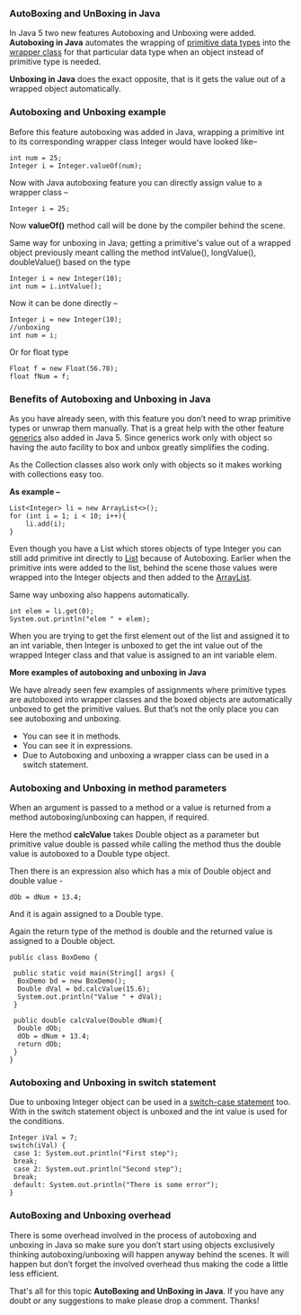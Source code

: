 ### AutoBoxing and UnBoxing in Java

In Java 5 two new features Autoboxing and Unboxing were added. **Autoboxing in Java** automates the wrapping of [primitive data types](https://www.netjstech.com/2017/03/primitive-data-types-in-java.html) into the [wrapper class](https://www.netjstech.com/2017/03/typewrapper-classes-in-java.html) for that particular data type when an object instead of primitive type is needed.

**Unboxing in Java** does the exact opposite, that is it gets the value out of a wrapped object automatically.



### Autoboxing and Unboxing example

Before this feature autoboxing was added in Java, wrapping a primitive int to its corresponding wrapper class Integer would have looked like–

```
int num = 25;
Integer i = Integer.valueOf(num);
```

Now with Java autoboxing feature you can directly assign value to a wrapper class –

```
Integer i = 25;
```

Now **valueOf()** method call will be done by the compiler behind the scene.

Same way for unboxing in Java; getting a primitive's value out of a wrapped object previously meant calling the method intValue(), longValue(), doubleValue() based on the type

```
Integer i = new Integer(10);
int num = i.intValue();
```

Now it can be done directly –

```
Integer i = new Integer(10);
//unboxing
int num = i;
```

Or for float type

```
Float f = new Float(56.78);
float fNum = f;
```

### Benefits of Autoboxing and Unboxing in Java

As you have already seen, with this feature you don’t need to wrap primitive types or unwrap them manually. That is a great help with the other feature [generics](https://www.netjstech.com/2017/01/generics-in-java.html) also added in Java 5. Since generics work only with object so having the auto facility to box and unbox greatly simplifies the coding.

As the Collection classes also work only with objects so it makes working with collections easy too.

**As example –**

```
List<Integer> li = new ArrayList<>();
for (int i = 1; i < 10; i++){
    li.add(i);
}
```

Even though you have a List which stores objects of type Integer you can still add primitive int directly to [List](https://www.netjstech.com/2015/08/list-iterator-in-java.html) because of Autoboxing. Earlier when the primitive ints were added to the list, behind the scene those values were wrapped into the Integer objects and then added to the [ArrayList](https://www.netjstech.com/2015/08/how-arraylist-works-internally-in-java.html).

Same way unboxing also happens automatically.

```
int elem = li.get(0);
System.out.println("elem " + elem);
```

When you are trying to get the first element out of the list and assigned it to an int variable, then Integer is unboxed to get the int value out of the wrapped Integer class and that value is assigned to an int variable elem.

**More examples of autoboxing and unboxing in Java**

We have already seen few examples of assignments where primitive types are autoboxed into wrapper classes and the boxed objects are automatically unboxed to get the primitive values. But that’s not the only place you can see autoboxing and unboxing.

- You can see it in methods.
- You can see it in expressions.
- Due to Autoboxing and unboxing a wrapper class can be used in a switch statement.

### Autoboxing and Unboxing in method parameters

When an argument is passed to a method or a value is returned from a method autoboxing/unboxing can happen, if required.

Here the method **calcValue** takes Double object as a parameter but primitive value double is passed while calling the method thus the double value is autoboxed to a Double type object.

Then there is an expression also which has a mix of Double object and double value -

```
dOb = dNum + 13.4;
```

And it is again assigned to a Double type.

Again the return type of the method is double and the returned value is assigned to a Double object.

```
public class BoxDemo {

 public static void main(String[] args) {
  BoxDemo bd = new BoxDemo();
  Double dVal = bd.calcValue(15.6);
  System.out.println("Value " + dVal);
 }
 
 public double calcValue(Double dNum){
  Double dOb;
  dOb = dNum + 13.4;
  return dOb;
 }
}
```

### Autoboxing and Unboxing in switch statement

Due to unboxing Integer object can be used in a [switch-case statement](https://www.netjstech.com/2016/08/switch-case-statement-in-java.html) too. With in the switch statement object is unboxed and the int value is used for the conditions.

```
Integer iVal = 7;
switch(iVal) {
 case 1: System.out.println("First step");
 break;
 case 2: System.out.println("Second step");
 break;
 default: System.out.println("There is some error");
}
```

### AutoBoxing and Unboxing overhead

There is some overhead involved in the process of autoboxing and unboxing in Java so make sure you don’t start using objects exclusively thinking autoboxing/unboxing will happen anyway behind the scenes. It will happen but don’t forget the involved overhead thus making the code a little less efficient.

That's all for this topic **AutoBoxing and UnBoxing in Java**. If you have any doubt or any suggestions to make please drop a comment. Thanks!
